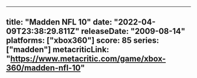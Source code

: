 
---
title: "Madden NFL 10"
date: "2022-04-09T23:38:29.811Z"
releaseDate: "2009-08-14"
platforms: ["xbox360"]
score: 85
series: ["madden"]
metacriticLink: "https://www.metacritic.com/game/xbox-360/madden-nfl-10"
---
